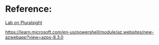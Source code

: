 # Reference:

[Lab on Pluralsight](https://app.pluralsight.com/labs/detail/b80e30cb-2adf-49c4-8b26-eef907d7e497/toc)

https://learn.microsoft.com/en-us/powershell/module/az.websites/new-azwebapp?view=azps-8.3.0